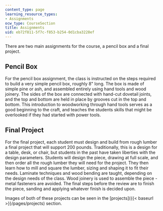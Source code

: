 ```yaml
---
content_type: page
learning_resource_types:
- Assignments
ocw_type: CourseSection
title: Assignments
uid: eb72f811-5f7c-f853-b254-0d1cba3228ef
---
```


There are two main assignments for the course, a pencil box and a final project.

Pencil Box
----------

For the pencil box assignment, the class is instructed on the steps required to build a very simple pencil box, roughly 8" long. The box is made of simple pine or ash, and assembled entirely using hand tools and wood joinery. The sides of the box are connected with hand-cut dovetail joints, and the top and bottom are held in place by grooves cut in the top and bottom. This introduction to woodworking through hand tools serves as a good beginning to the craft, and teaches the students skills that might be overlooked if they had started with power tools.

Final Project
-------------

For the final project, each student must design and build from rough lumber a final project that will support 200 pounds. Traditionally, this is a design for a table, desk, or chair, but students in the past have taken liberties with the design parameters. Students will design the piece, drawing at full scale, and then order all the rough lumber they will need for the project. They then learn how to mill and square the lumber, sizing and shaping it to fit their needs. Laminate techniques and wood bending are taught, depending on the design needs of the class. Wood joinery is used to assemble the piece - metal fasteners are avoided. The final steps before the review are to finish the piece, sanding and applying whatever finish is decided upon.

Images of both of these projects can be seen in the [projects]({{< baseurl >}}/pages/projects) section.